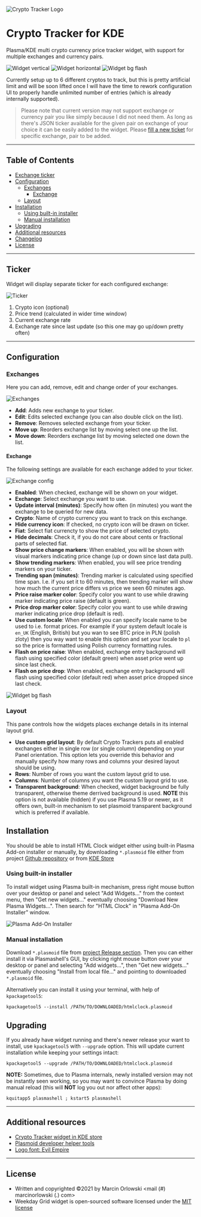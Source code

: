 ![Crypto Tracker Logo](img/logo.png)

Crypto Tracker for KDE
======================
Plasma/KDE multi crypto currency price tracker widget, with support for multiple exchanges and currency pairs.

![Widget vertical](img/widget01.png) ![Widget horizontal](img/widget02.png) ![Widget bg flash](img/widget03.gif)

Currently setup up to 6 different cryptos to track, but this is pretty artificial limit and will be soon
lifted once I will have the time to rework configuration UI to properly handle unlimited number of entries
(which is already internally supported).

> Please note that current version may not support exchange or currency pair you like simply because
> I did not need them. As long as there's JSON ticker available for the given pair on exchange of your
> choice it can be easily added to the widget. Please [fill a new ticket](https://github.com/MarcinOrlowski/crypto-tracker-plasmoid/issues)
> for specific exchange, pair to be added.

---

## Table of Contents ##

 * [Exchange ticker](#ticker)
 * [Configuration](#configuration)
   * [Exchanges](#exchanges)
     * [Exchange](#exchange)
   * [Layout](#layout)
 * [Installation](#installation)
   * [Using built-in installer](#using-built-in-installer)
   * [Manual installation](#manual-installation)
 * [Upgrading](#upgrading)
 * [Additional resources](#additional-resources)
 * [Changelog](CHANGES.md)
 * [License](#license)

---

## Ticker ##

Widget will display separate ticker for each configured exchange:

![Ticker](img/ticker.png)

 1. Crypto icon (optional)
 1. Price trend (calculated in wider time window)
 1. Current exchange rate
 1. Exchange rate since last update (so this one may go up/down pretty often)

---

## Configuration ##

### Exchanges ###
Here you can add, remove, edit and change order of your exchanges.

![Exchanges](img/config-exchanges.png)

* **Add**: Adds new exchange to your ticker.
* **Edit**: Edits selected exchange (you can also double click on the list).
* **Remove**: Removes selected exchange from your ticker.
* **Move up**: Reorders exchange list by moving select one up the list.
* **Move down**: Reorders exchange list by moving selected one down the list.

#### Exchange ####
The following settings are available for each exchange added to your ticker.

![Exchange config](img/config-exchange.png)

* **Enabled**: When checked, exchange will be shown on your widget.
* **Exchange**: Select exchange you want to use.
* **Update interval (minutes)**: Specify how often (in minutes) you want the exchange to be queried for new data.
* **Crypto**: Name of crypto currency you want to track on this exchange.
* **Hide currency icon**: If checked, no crypto icon will be drawn on ticker.
* **Fiat**: Select fiat currencty to show the price of selected crypto.
* **Hide decimals**: Check it, if you do not care about cents or fractional parts of selected fiat.
* **Show price change markers**: When enabled, you will be shown with visual markers indicating price change (up or down since last data pull).
* **Show trending markers**: When enabled, you will see price trending markers on your ticker.
* **Trending span (minutes)**: Trending marker is calculated using specified time span. I.e. if you set it to 60 minutes, then trending marker
  will show how much the current price differs vs price we seen 60 minutes ago.
* **Price raise marker color**: Specify color you want to use while drawing marker indicating price raise (default is green).
* **Price drop marker color**: Specify color you want to use while drawing marker indicating price drop (default is red).
* **Use custom locale**: When enabled you can specify locale name to be used to i.e. format prices. For example if your system default locale
  is `en_UK` (English, British) but you wan to see BTC price in PLN (polish zloty) then you way want to enable this option and set your
  locale to `pl` so the price is formatted using Polish currency formatting rules.
* **Flash on price raise**: When enabled, exchange entry background will flash using specified color (default green) when asset price went up since last check.
* **Flash on price drop**: When enabled, exchange entry background will flash using specified color (default red) when asset price dropped since last check.

![Widget bg flash](img/widget03.gif)

### Layout ###
This pane controls how the widgets places exchange details in its internal layout grid.

* **Use custom grid layout**: By default Crypto Trackers puts all enabled exchanges either in single
  row (or single column) depending on your Panel orientation. This option lets you override this behavior
  and manually specify how many rows and columns your desired layout should be using.
* **Rows**: Number of rows you want the custom layout grid to use.
* **Columns**: Number of columns you want the custom layout grid to use.
* **Transparent background**: When checked, widget background be fully transparent, otherwise theme
  derrived background is used. **NOTE** this option is not available (hidden) if you use Plasma 5.19
  or newer, as it offers own, built-in mechanism to set plasmoid transparent background which is 
  preferred if available.

## Installation ##

You should be able to install HTML Clock widget either using built-in Plasma Add-on installer
or manually, by downloading `*.plasmoid` file either from project
[Github repository](https://github.com/MarcinOrlowski/crypto-tracker-plasmoid/) or
from [KDE Store](https://store.kde.org/p/1481524/)

### Using built-in installer ###

To install widget using Plasma built-in mechanism, press right mouse button over your desktop
or panel and select "Add Widgets..." from the context menu, then "Get new widgets..." eventually
choosing "Download New Plasma Widgets...". Then search for "HTML Clock" in "Plasma Add-On Installer" window.

![Plasma Add-On Installer](img/plasma-installer.png)

### Manual installation ###

Download `*.plasmoid` file from [project Release section](https://github.com/MarcinOrlowski/crypto-tracker-plasmoid/releases).
Then you can either install it via Plasmashell's GUI, by clicking right mouse button over your desktop or panel and
selecting "Add widgets...", then "Get new widgets..." eventually choosing "Install from local file..." and pointing to downloaded
`*.plasmoid` file.

Alternatively you can install it using your terminal, with help of `kpackagetool5`:

    kpackagetool5 --install /PATH/TO/DOWNLOADED/htmlclock.plasmoid 

## Upgrading ##

If you already have widget running and there's newer release your want to install, use `kpackagetool5`
with `--upgrade` option. This will update current installation while keeping your settings intact:

    kpackagetool5 --upgrade /PATH/TO/DOWNLOADED/htmlclock.plasmoid

**NOTE:** Sometimes, due to Plasma internals, newly installed version may not be instantly seen working,
so you may want to convince Plasma by doing manual reload (this will **NOT** log you out nor affect
other apps):

    kquitapp5 plasmashell ; kstart5 plasmashell

---

## Additional resources ##

 * [Crypto Tracker widget in KDE store](https://store.kde.org/p/1481524/)
 * [Plasmoid developer helper tools](https://github.com/marcinorlowski/plasmoid-tools)
 * [Logo font: Evil Empire](https://www.dafont.com/evil-empire.font?text=Crypto+Tracker)

---

## License ##

 * Written and copyrighted &copy;2021 by Marcin Orlowski <mail (#) marcinorlowski (.) com>
 * Weekday Grid widget is open-sourced software licensed under the [MIT license](http://opensource.org/licenses/MIT)

